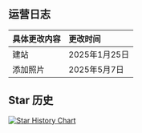 ## 运营日志
|具体更改内容|更改时间|
|:-|:-|
|建站|2025年1月25日|
|添加照片|2025年5月7日|
## Star 历史
[![Star History Chart](https://api.star-history.com/svg?repos=Zmh20121211/21306.top&type=Date)](https://www.star-history.com/#Zmh20121211/21306.top&Date)
